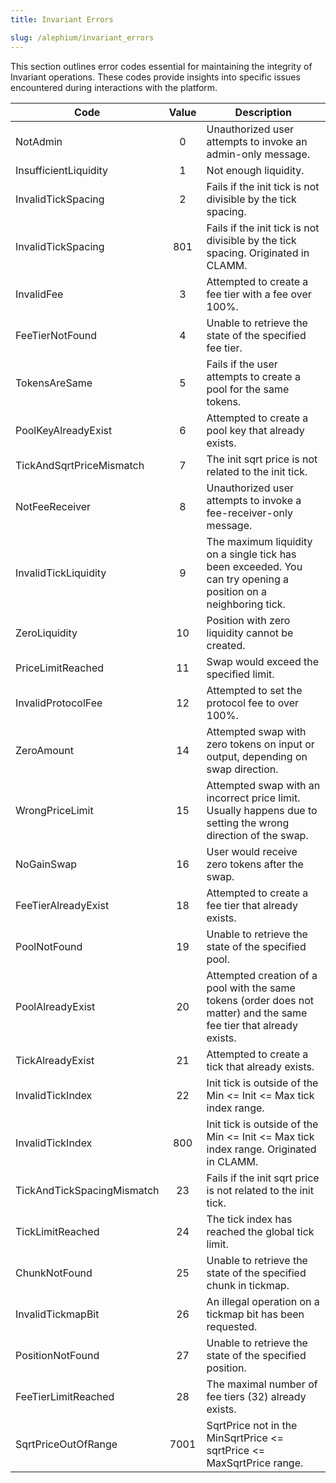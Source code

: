 ```yaml
---
title: Invariant Errors

slug: /alephium/invariant_errors
---
```


This section outlines error codes essential for maintaining the integrity of Invariant operations. These codes provide insights into specific issues encountered during interactions with the platform.

| Code                          | Value |Description                                                                                                          |
| ----------------------------- |:-------------------:|------------------------------------------------------------------------------------------------ |
| NotAdmin | 0 | Unauthorized user attempts to invoke an admin-only message. |
| InsufficientLiquidity | 1 | Not enough liquidity. |
| InvalidTickSpacing | 2 | Fails if the init tick is not divisible by the tick spacing. |
| InvalidTickSpacing | 801 | Fails if the init tick is not divisible by the tick spacing. Originated in CLAMM.|
| InvalidFee | 3 | Attempted to create a fee tier with a fee over 100%.  |
| FeeTierNotFound | 4 | Unable to retrieve the state of the specified fee tier.  |
| TokensAreSame | 5 | Fails if the user attempts to create a pool for the same tokens. |
| PoolKeyAlreadyExist | 6 | Attempted to create a pool key that already exists.  |
| TickAndSqrtPriceMismatch | 7 | The init sqrt price is not related to the init tick.  |
| NotFeeReceiver | 8 | Unauthorized user attempts to invoke a fee-receiver-only message. |
| InvalidTickLiquidity | 9 | The maximum liquidity on a single tick has been exceeded. You can try opening a position on a neighboring tick. |
| ZeroLiquidity | 10 | Position with zero liquidity cannot be created. |
| PriceLimitReached | 11 | Swap would exceed the specified limit. |
| InvalidProtocolFee | 12 | Attempted to set the protocol fee to over 100%.  |
| ZeroAmount | 14 | Attempted swap with zero tokens on input or output, depending on swap direction. |
| WrongPriceLimit | 15 | Attempted swap with an incorrect price limit. Usually happens due to setting the wrong direction of the swap.|
| NoGainSwap | 16 | User would receive zero tokens after the swap. |
| FeeTierAlreadyExist | 18 | Attempted to create a fee tier that already exists. |
| PoolNotFound | 19 | Unable to retrieve the state of the specified pool. |
| PoolAlreadyExist | 20 | Attempted creation of a pool with the same tokens (order does not matter) and the same fee tier that already exists. |
| TickAlreadyExist | 21 | Attempted to create a tick that already exists.    |
| InvalidTickIndex | 22 | Init tick is outside of the Min <= Init <= Max tick index range. |
| InvalidTickIndex | 800 | Init tick is outside of the Min <= Init <= Max tick index range. Originated in CLAMM. |
| TickAndTickSpacingMismatch | 23 | Fails if the init sqrt price is not related to the init tick.  |
| TickLimitReached | 24 | The tick index has reached the global tick limit. |b
| ChunkNotFound | 25 | Unable to retrieve the state of the specified chunk in tickmap. |
| InvalidTickmapBit | 26 | An illegal operation on a tickmap bit has been requested. |
| PositionNotFound | 27 | Unable to retrieve the state of the specified position. |
| FeeTierLimitReached | 28 | The maximal number of fee tiers (32) already exists.|
| SqrtPriceOutOfRange | 7001 | SqrtPrice not in the MinSqrtPrice <= sqrtPrice <= MaxSqrtPrice range. |

<!-- | CastOverflow | 100001 | Internal overflow during cast from U512 to U256. |
| AddOverflow | 100002 | Internal overflow during addition of U512. |
| SubUnderflow | 100003 | Internal underflow during subtraction of U512. |
| DivNotPositiveDivisor | Internal division by zero for U512. |
| DivNotPositiveDenominator | 100006 | Internal division by zero during optimized division U512. | 
| MulNotPositiveDenominator | 100007 | Internal division by zero during optimized multiplication U512. | -->
